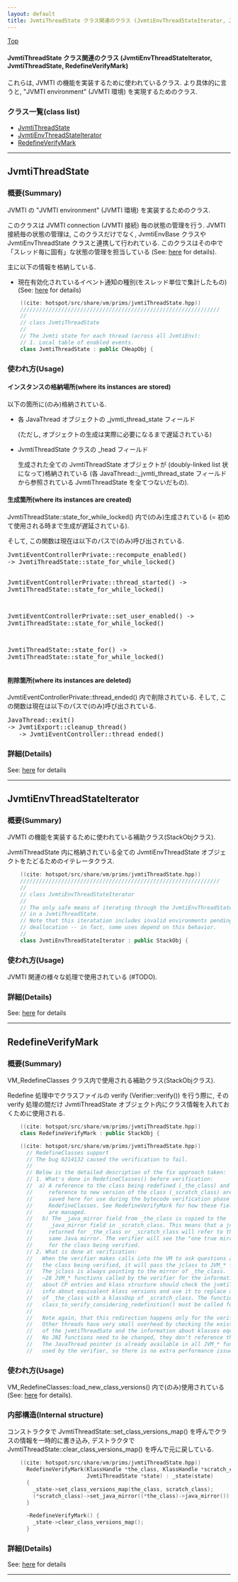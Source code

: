 ```yaml
---
layout: default
title: JvmtiThreadState クラス関連のクラス (JvmtiEnvThreadStateIterator, JvmtiThreadState, RedefineVerifyMark)
---
```

[Top](../index.html)

#### JvmtiThreadState クラス関連のクラス (JvmtiEnvThreadStateIterator, JvmtiThreadState, RedefineVerifyMark)

これらは, JVMTI の機能を実装するために使われているクラス.
より具体的に言うと, "JVMTI environment" (JVMTI 環境) を実現するためのクラス.


### クラス一覧(class list)

  * [JvmtiThreadState](#nohjVW_Jos)
  * [JvmtiEnvThreadStateIterator](#noPdT6ve6X)
  * [RedefineVerifyMark](#noCCMDsdZX)


---
## <a name="nohjVW_Jos" id="nohjVW_Jos">JvmtiThreadState</a>

### 概要(Summary)
JVMTI の "JVMTI environment" (JVMTI 環境) を実装するためのクラス.

このクラスは JVMTI connection (JVMTI 接続) 毎の状態の管理を行う.
JVMTI 接続毎の状態の管理は, このクラスだけでなく, JvmtiEnvBase クラスや JvmtiEnvThreadState クラスと連携して行われている.
このクラスはその中で「スレッド毎に固有」な状態の管理を担当している
(See: [here](no3718uqQ.html) for details).

主に以下の情報を格納している.

  * 現在有効化されているイベント通知の種別(をスレッド単位で集計したもの)  (See: [here](no2935C7Z.html) for details)


```cpp
    ((cite: hotspot/src/share/vm/prims/jvmtiThreadState.hpp))
    ///////////////////////////////////////////////////////////////
    //
    // class JvmtiThreadState
    //
    // The Jvmti state for each thread (across all JvmtiEnv):
    // 1. Local table of enabled events.
    class JvmtiThreadState : public CHeapObj {
```

### 使われ方(Usage)
#### インスタンスの格納場所(where its instances are stored)
以下の箇所に(のみ)格納されている.

* 各 JavaThread オブジェクトの _jvmti_thread_state フィールド

  (ただし, オブジェクトの生成は実際に必要になるまで遅延されている)

* JvmtiThreadState クラスの _head フィールド

  生成された全ての JvmtiThreadState オブジェクトが (doubly-linked list 状になって)格納されている
  (各 JavaThread::_jvmti_thread_state フィールドから参照されている JvmtiThreadState を全てつないだもの).

#### 生成箇所(where its instances are created)
JvmtiThreadState::state_for_while_locked() 内で(のみ)生成されている
(= 初めて使用される時まで生成が遅延されている).

そして, この関数は現在は以下のパスで(のみ)呼び出されている.

<div class="flow-abst"><pre>
JvmtiEventControllerPrivate::recompute_enabled()
-&gt; JvmtiThreadState::state_for_while_locked()

JvmtiEventControllerPrivate::thread_started()
-&gt; JvmtiThreadState::state_for_while_locked()

JvmtiEventControllerPrivate::set_user_enabled()
-&gt; JvmtiThreadState::state_for_while_locked()

JvmtiThreadState::state_for()
-&gt; JvmtiThreadState::state_for_while_locked()
</pre></div>

#### 削除箇所(where its instances are deleted)
JvmtiEventControllerPrivate::thread_ended() 内で削除されている.
そして, この関数は現在は以下のパスで(のみ)呼び出されている.

<div class="flow-abst"><pre>
JavaThread::exit()
-&gt; JvmtiExport::cleanup_thread()
   -&gt; JvmtiEventController::thread_ended()
</pre></div>




### 詳細(Details)
See: [here](../doxygen/classJvmtiThreadState.html) for details

---
## <a name="noPdT6ve6X" id="noPdT6ve6X">JvmtiEnvThreadStateIterator</a>

### 概要(Summary)
JVMTI の機能を実装するために使われている補助クラス(StackObjクラス).

JvmtiThreadState 内に格納されている全ての JvmtiEnvThreadState オブジェクトをたどるためのイテレータクラス.

```cpp
    ((cite: hotspot/src/share/vm/prims/jvmtiThreadState.hpp))
    ///////////////////////////////////////////////////////////////
    //
    // class JvmtiEnvThreadStateIterator
    //
    // The only safe means of iterating through the JvmtiEnvThreadStates
    // in a JvmtiThreadState.
    // Note that this iteratation includes invalid environments pending
    // deallocation -- in fact, some uses depend on this behavior.
    //
    class JvmtiEnvThreadStateIterator : public StackObj {
```

### 使われ方(Usage)
JVMTI 関連の様々な処理で使用されている (#TODO).




### 詳細(Details)
See: [here](../doxygen/classJvmtiEnvThreadStateIterator.html) for details

---
## <a name="noCCMDsdZX" id="noCCMDsdZX">RedefineVerifyMark</a>

### 概要(Summary)
VM_RedefineClasses クラス内で使用される補助クラス(StackObjクラス).

Redefine 処理中でクラスファイルの verify (Verifier::verify()) を行う際に, 
その verify 処理の間だけ JvmtiThreadState オブジェクト内にクラス情報を入れておくために使用される.


```cpp
    ((cite: hotspot/src/share/vm/prims/jvmtiThreadState.hpp))
    class RedefineVerifyMark : public StackObj {
```


```cpp
    ((cite: hotspot/src/share/vm/prims/jvmtiThreadState.hpp))
      // RedefineClasses support
      // The bug 6214132 caused the verification to fail.
      //
      // Below is the detailed description of the fix approach taken:
      // 1. What's done in RedefineClasses() before verification:
      //  a) A reference to the class being redefined (_the_class) and a
      //     reference to new version of the class (_scratch_class) are
      //     saved here for use during the bytecode verification phase of
      //     RedefineClasses. See RedefineVerifyMark for how these fields
      //     are managed.
      //   b) The _java_mirror field from _the_class is copied to the
      //     _java_mirror field in _scratch_class. This means that a jclass
      //     returned for _the_class or _scratch_class will refer to the
      //     same Java mirror. The verifier will see the "one true mirror"
      //     for the class being verified.
      // 2. What is done at verification:
      //   When the verifier makes calls into the VM to ask questions about
      //   the class being verified, it will pass the jclass to JVM_* functions.
      //   The jclass is always pointing to the mirror of _the_class.
      //   ~28 JVM_* functions called by the verifier for the information
      //   about CP entries and klass structure should check the jvmtiThreadState
      //   info about equivalent klass versions and use it to replace a klassOop
      //   of _the_class with a klassOop of _scratch_class. The function
      //   class_to_verify_considering_redefinition() must be called for it.
      //
      //   Note again, that this redirection happens only for the verifier thread.
      //   Other threads have very small overhead by checking the existence
      //   of the jvmtiThreadSate and the information about klasses equivalence.
      //   No JNI functions need to be changed, they don't reference the klass guts.
      //   The JavaThread pointer is already available in all JVM_* functions
      //   used by the verifier, so there is no extra performance issue with it.
```

### 使われ方(Usage)
VM_RedefineClasses::load_new_class_versions() 内で(のみ)使用されている (See: [here](no2935-Vj.html) for details).

### 内部構造(Internal structure)
コンストラクタで JvmtiThreadState::set_class_versions_map() を呼んでクラスの情報を一時的に書き込み, 
デストラクタで JvmtiThreadState::clear_class_versions_map() を呼んで元に戻している.


```cpp
    ((cite: hotspot/src/share/vm/prims/jvmtiThreadState.hpp))
      RedefineVerifyMark(KlassHandle *the_class, KlassHandle *scratch_class,
                         JvmtiThreadState *state) : _state(state)
      {
        _state->set_class_versions_map(the_class, scratch_class);
        (*scratch_class)->set_java_mirror((*the_class)->java_mirror());
      }
    
      ~RedefineVerifyMark() {
        _state->clear_class_versions_map();
      }
```




### 詳細(Details)
See: [here](../doxygen/classRedefineVerifyMark.html) for details

---
